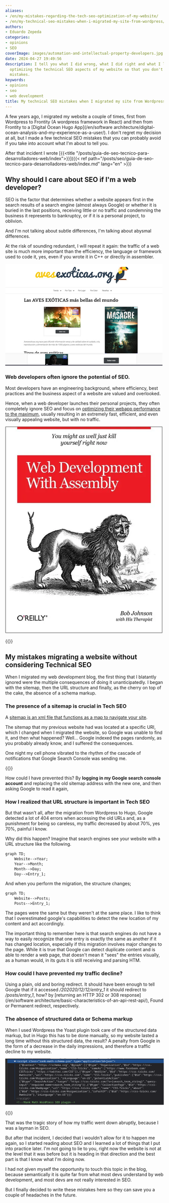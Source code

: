 ```yaml
---
aliases:
- /en/my-mistakes-regarding-the-tech-seo-optimization-of-my-website/
- /en/my-technical-seo-mistakes-when-i-migrated-my-site-from-wordpress/
authors:
- Eduardo Zepeda
categories:
- opinions
- SEO
coverImage: images/automation-and-intellectual-property-developers.jpg
date: 2024-04-27 19:49:56
description: I tell you what I did wrong, what I did right and what I learned from
  optimizing the technical SEO aspects of my website so that you don't make the same
  mistakes.
keywords:
- opinions
- seo
- web development
title: My technical SEO mistakes when I migrated my site from Wordpress
---
```


A few years ago, I migrated my website a couple of times, first from Wordpress to Frontity (A wordpress framework in React) and then from Frontity to a [Digital Ocean Hugo App](/en/software architecture/digital-ocean-analysis-and-my-experience-as-a-user/). I don't regret my decision at all, but I made a few technical SEO mistakes that you can probably avoid if you take into account what I'm about to tell you.

After that incident I wrote [{{<title "/posts/guia-de-seo-tecnico-para-desarrolladores-web/index">}}]({{< ref path="/posts/seo/guia-de-seo-tecnico-para-desarrolladores-web/index.md" lang="en" >}})

## Why should I care about SEO if I'm a web developer?

SEO is the factor that determines whether a website appears first in the search results of a search engine (almost always Google) or whether it is buried in the last positions, receiving little or no traffic and condemning the business it represents to bankruptcy, or if it is a personal project, to oblivion.

And I'm not talking about subtle differences, I'm talking about abysmal differences.

At the risk of sounding redundant, I will repeat it again: the traffic of a web site is much more important than the efficiency, the language or framework used to code it, yes, even if you wrote it in C++ or directly in assembler.

![Aves exoticas is a perfect example of a web site with good seo but awful UI](images/aves-exoticas-org-bad-ui-good-seo.jpg "Aves exoticas is the perfect example of a website visually not so attractive, but with an impeccable SEO that positions it in the first position on google.")

### Web developers often ignore the potential of SEO.

Most developers have an engineering background, where efficiency, best practices and the business aspect of a website are valued and overlooked. 

Hence, when a web developer launches their personal projects, they often completely ignore SEO and focus on [optimizing their webapp performance to the maximum](/en/opinions/dont-obsess-about-your-web-application-performance/), usually resulting in an extremely fast, efficient, and even visually appealing website, but with no traffic.

![Web development in assembly meme](images/web-development-assembly.webp "It is said that only true programmers program in low-level languages.")

{{<ad>}}

## My mistakes migrating a website without considering Technical SEO

When I migrated my web development blog, the first thing that I blatantly ignored were the multiple consequences of doing it unanticipatedly. I began with the sitemap, then the URL structure and finally, as the cherry on top of the cake, the absence of a schema markup.

### The presence of a sitemap is crucial in Tech SEO

A [sitemap is an xml file that functions as a map to navigate your site](/en/django/dynamic-sitemap-with-django/). 

The sitemap that my previous website had was located at a specific URI, which I changed when I migrated the website, so Google was unable to find it, and then what happened? Well... Google indexed the pages randomly, as you probably already know, and I suffered the consequences.

One night my cell phone vibrated to the rhythm of the cascade of notifications that Google Search Console was sending me.

{{<box type="info" message="A sitemap is an index, usually in XML format, that lists the pages of your website.">}}

How could I have prevented this? By **logging in my Google search console account** and replacing the old sitemap address with the new one, and then asking Google to read it again,

### How I realized that URL structure is important in Tech SEO

But that wasn't all, after the migration from Wordpress to Hugo, Google detected a lot of 404 errors when accessing the old URLs and, as a punishment for being so careless, my traffic decreased by about 70%, yes 70%, painful I know.

Why did this happen? Imagine that search engines see your website with a URL structure like the following.

``` mermaid
graph TD;
    Website-->Year;
    Year-->Month;
    Month-->Day;
    Day-->Entry_1;
```

And when you perform the migration, the structure changes;

``` mermaid
graph TD;
    Website-->Posts;
    Posts-->Entry_1;
```

The pages were the same but they weren't at the same place. I like to think that I overestimated google's capabilities to detect the new location of my content and act accordingly.

The important thing to remember here is that search engines do not have a way to easily recognize that one entry is exactly the same as another if it has changed location, especially if this migration involves major changes to the page. While it is true that Google can detect duplicate content and is able to render a web page, that doesn't mean it "sees" the entries visually, as a human would, in its guts it is still receiving and parsing HTM.

### How could I have prevented my traffic decline?

Using a plain, old and boring redirect. It should have been enough to tell Google that if it accessed */202020/12/12/entry_1* it should redirect to */posts/entry_1*, how? by [returning an HTTP 302 or 308 response](/en/software architecture/basic-characteristics-of-an-api-rest-api/), Found or Permanent redirect, respectively.

### The absence of structured data or Schema markup 

When I used Wordpress the Yoast plugin took care of the structured data markup, but in Hugo this has to be done manually, so my website lasted a long time without this structured data, the result? A penalty from Google in the form of a decrease in the daily impressions, and therefore a traffic decline to my website.

![Screenshot of structured data markup on a web site](images/schema-ld+json.png "The structured data markup for a web site looks like this")

{{<box type="info" message="Structured data markup is usually in the form of an application/ld+json script on a website, it cannot be seen visually but it is read by search engines and helps them to understand the type and relationships that exist between each of the entities on your website.">}}

That was the tragic story of how my traffic went down abruptly, because I was a layman in SEO. 

But after that incident, I decided that i wouldn't allow for it to happen me again, so I started reading about SEO and I learned a lot of things that I put into practice later. I'm not going to lie to you, right now the website is not at the level that it was before but it is heading in that direction and the best part is that I know what I'm doing now.

I had not given myself the opportunity to touch this topic in the blog, because semantically it is quite far from what most devs understand by web development, and most devs are not really interested in SEO.

But I finally decided to write these mistakes here so they can save you a couple of headaches in the future.